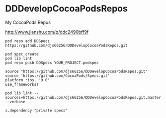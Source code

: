 # DDDevelopCocoaPodsRepos
My CocoaPods Repos

http://www.jianshu.com/p/ddc2490bff9f

```
pod repo add DDSpecs https://github.com/djs66256/DDDevelopCocoaPodsRepos.git
```

```
pod spec create
pod lib lint
pod repo push DDSpecs YOUR_PROJECT.podspec
```
```
source "https://github.com/djs66256/DDDevelopCocoaPodsRepos.git"
source 'https://github.com/CocoaPods/Specs.git'
platform :ios, '9.0'
use_frameworks!
```

```
pod lib lint --sources=https://github.com/djs66256/DDDevelopCocoaPodsRepos.git,master --verbose

s.dependency "private specs"
```
